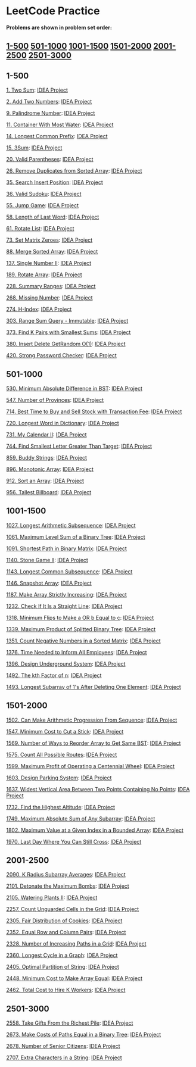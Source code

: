 # LeetCode Practice
**Problems are shown in problem set order:**

## [**1-500**](#1-500)  [**501-1000**](#501-1000)  [**1001-1500**](#1001-1500)  [**1501-2000**](#1501-2000)  [**2001-2500**](#2001-2500)  [**2501-3000**](#2501-3000) 

## 1-500

[1. Two Sum](https://leetcode.com/problems/two-sum/): [IDEA Project](Solutions/TwoSum)

[2. Add Two Numbers](https://leetcode.com/problems/add-two-numbers/): [IDEA Project](Solutions/AddTwoNumbers)

[9. Palindrome Number](https://leetcode.com/problems/palindrome-number/): [IDEA Project](Solutions/PalindromeNumber)

[11. Container With Most Water](https://leetcode.com/problems/container-with-most-water/): [IDEA Project](Solutions/ContainerWithMostWater)

[14. Longest Common Prefix](https://leetcode.com/problems/longest-common-prefix/): [IDEA Project](Solutions/LongestCommonPrefix)

[15. 3Sum](https://leetcode.com/problems/3sum/): [IDEA Project](Solutions/ThreeSum)

[20. Valid Parentheses](https://leetcode.com/problems/valid-parentheses/): [IDEA Project](Solutions/ValidParentheses)

[26. Remove Duplicates from Sorted Array](https://leetcode.com/problems/remove-duplicates-from-sorted-array/): [IDEA Project](Solutions/RemoveDuplicatesfromSortedArray)

[35. Search Insert Position](https://leetcode.com/problems/search-insert-position/): [IDEA Project](Solutions/SearchInsertPosition)

[36. Valid Sudoku](https://leetcode.com/problems/valid-sudoku/): [IDEA Project](Solutions/ValidSudoku)

[55. Jump Game](https://leetcode.com/problems/jump-game/): [IDEA Project](Solutions/JumpGame)

[58. Length of Last Word](https://leetcode.com/problems/length-of-last-word/): [IDEA Project](Solutions/LengthofLastWord)

[61. Rotate List](https://leetcode.com/problems/rotate-list/): [IDEA Project](Solutions/RotateList)

[73. Set Matrix Zeroes](https://leetcode.com/problems/set-matrix-zeroes/): [IDEA Project](Solutions/SetMatrixZeroes)

[88. Merge Sorted Array](https://leetcode.com/problems/merge-sorted-array/description/?envType=study-plan-v2&envId=top-interview-150): [IDEA Project](Solutions/MergeSortedArray)

[137. Single Number II](https://leetcode.com/problems/single-number-ii/): [IDEA Project](Solutions/SingleNumberII)

[189. Rotate Array](https://leetcode.com/problems/rotate-array/): [IDEA Project](Solutions/RotateArray)

[228. Summary Ranges](https://leetcode.com/problems/summary-ranges/): [IDEA Project](Solutions/SummaryRanges)

[268. Missing Number](https://leetcode.com/problems/missing-number/): [IDEA Project](Solutions/MissingNumber)

[274. H-Index](https://leetcode.com/problems/h-index/): [IDEA Project](Solutions/HIndex)

[303. Range Sum Query - Immutable](https://leetcode.com/problems/range-sum-query-immutable/): [IDEA Project](Solutions/RangeSumQueryImmutable)

[373. Find K Pairs with Smallest Sums](https://leetcode.com/problems/find-k-pairs-with-smallest-sums/): [IDEA Project](Solutions/FindKPairswithSmallestSums)

[380. Insert Delete GetRandom O(1)](https://leetcode.com/problems/insert-delete-getrandom-o1/): [IDEA Project](Solutions/InsertDeleteGetRandomO1)

[420. Strong Password Checker](https://leetcode.com/problems/strong-password-checker/): [IDEA Project](Solutions/StrongPasswordChecker)

## 501-1000

[530. Minimum Absolute Difference in BST](https://leetcode.com/problems/minimum-absolute-difference-in-bst/): [IDEA Project](Solutions/MinimumAbsoluteDifferenceinBST)

[547. Number of Provinces](https://leetcode.com/problems/number-of-provinces/): [IDEA Project](Solutions/NumberofProvinces)

[714. Best Time to Buy and Sell Stock with Transaction Fee](https://leetcode.com/problems/best-time-to-buy-and-sell-stock-with-transaction-fee/): [IDEA Project](Solutions/BestTimetoBuyandSellStockwithTransactionFee)

[720. Longest Word in Dictionary](https://leetcode.com/problems/longest-word-in-dictionary/): [IDEA Project](Solutions/LongestWordinDictionary)

[731. My Calendar II](https://leetcode.com/problems/my-calendar-ii/description/): [IDEA Project](Solutions/MyCalendarII)

[744. Find Smallest Letter Greater Than Target](https://leetcode.com/problems/find-smallest-letter-greater-than-target/): [IDEA Project](Solutions/FindSmallestLetterGreaterThanTarget)

[859. Buddy Strings](https://leetcode.com/problems/buddy-strings/): [IDEA Project](Solutions/BuddyStrings)

[896. Monotonic Array](https://leetcode.com/problems/monotonic-array/): [IDEA Project](Solutions/MonotonicArray)

[912. Sort an Array](https://leetcode.com/problems/sort-an-array/): [IDEA Project](Solutions/SortanArray)

[956. Tallest Billboard](https://leetcode.com/problems/tallest-billboard/): [IDEA Project](Solutions/TallestBillboard)

## 1001-1500

[1027. Longest Arithmetic Subsequence](https://leetcode.com/problems/longest-arithmetic-subsequence/): [IDEA Project](Solutions/LongestArithmeticSubsequence)

[1061. Maximum Level Sum of a Binary Tree](https://leetcode.com/problems/maximum-level-sum-of-a-binary-tree/): [IDEA Project](Solutions/MaximumLevelSumofaBinaryTree)

[1091. Shortest Path in Binary Matrix](https://leetcode.com/problems/shortest-path-in-binary-matrix/description/): [IDEA Project](Solutions/ShortestPathinBinaryMatrix)

[1140. Stone Game II](https://leetcode.com/problems/stone-game-ii/): [IDEA Project](Solutions/StoneGameII)

[1143. Longest Common Subsequence](https://leetcode.com/problems/longest-common-subsequence/): [IDEA Project](Solutions/LongestCommonSubsequence)

[1146. Snapshot Array](https://leetcode.com/problems/snapshot-array/): [IDEA Project](Solutions/SnapshotArray)

[1187. Make Array Strictly Increasing](https://leetcode.com/problems/make-array-strictly-increasing/): [IDEA Project](Solutions/MakeArrayStrictlyIncreasing)

[1232. Check If It Is a Straight Line](https://leetcode.com/problems/check-if-it-is-a-straight-line/): [IDEA Project](Solutions/CheckIfItIsaStraightLine)

[1318. Minimum Flips to Make a OR b Equal to c](https://leetcode.com/problems/minimum-flips-to-make-a-or-b-equal-to-c/): [IDEA Project](Solutions/MinimumFlipstoMakeaORbEqualtoc)

[1339. Maximum Product of Splitted Binary Tree](https://leetcode.com/problems/maximum-product-of-splitted-binary-tree/): [IDEA Project](Solutions/MaximumProductofSplittedBinaryTree)

[1351. Count Negative Numbers in a Sorted Matrix](https://leetcode.com/problems/count-negative-numbers-in-a-sorted-matrix/description/): [IDEA Project](Solutions/CountNegativeNumbersinaSortedMatrix)

[1376. Time Needed to Inform All Employees](https://leetcode.com/problems/time-needed-to-inform-all-employees/): [IDEA Project](Solutions/TimeNeededtoInformAllEmployees)

[1396. Design Underground System](https://leetcode.com/problems/design-underground-system/): [IDEA Project](Solutions/DesignUndergroundSystem)

[1492. The kth Factor of n](https://leetcode.com/problems/the-kth-factor-of-n/): [IDEA Project](Solutions/ThekthFactorofn)

[1493. Longest Subarray of 1's After Deleting One Element](https://leetcode.com/problems/longest-subarray-of-1s-after-deleting-one-element/): [IDEA Project](Solutions/LongestSubarrayof1sAfterDeletingOneElement)

## 1501-2000

[1502. Can Make Arithmetic Progression From Sequence](https://leetcode.com/problems/can-make-arithmetic-progression-from-sequence/): [IDEA Project](Solutions/CanMakeArithmeticProgressionFromSequence)

[1547. Minimum Cost to Cut a Stick](https://leetcode.com/problems/minimum-cost-to-cut-a-stick/): [IDEA Project](Solutions/MinimumCosttoCutaStick)

[1569. Number of Ways to Reorder Array to Get Same BST](https://leetcode.com/problems/number-of-ways-to-reorder-array-to-get-same-bst/): [IDEA Project](Solutions/NumberofWaystoReorderArraytoGetSameBST)

[1575. Count All Possible Routes](https://leetcode.com/problems/count-all-possible-routes/): [IDEA Project](Solutions/CountAllPossibleRoutes)

[1599. Maximum Profit of Operating a Centennial Wheel](https://leetcode.com/problems/maximum-profit-of-operating-a-centennial-wheel/): [IDEA Project](Solutions/MaximumProfitofOperatingaCentennialWheel)

[1603. Design Parking System](https://leetcode.com/problems/design-parking-system/): [IDEA Project](Solutions/DesignParkingSystem)

[1637. Widest Vertical Area Between Two Points Containing No Points](https://leetcode.com/problems/widest-vertical-area-between-two-points-containing-no-points/): [IDEA Project](Solutions/WidestVerticalAreaBetweenTwoPointsContainingNoPoints)

[1732. Find the Highest Altitude](https://leetcode.com/problems/find-the-highest-altitude/description/): [IDEA Project](Solutions/FindtheHighestAltitude)

[1749. Maximum Absolute Sum of Any Subarray](https://leetcode.com/problems/maximum-absolute-sum-of-any-subarray/): [IDEA Project](Solutions/MaximumAbsoluteSumofAnySubarray)

[1802. Maximum Value at a Given Index in a Bounded Array](https://leetcode.com/problems/maximum-value-at-a-given-index-in-a-bounded-array/): [IDEA Project](Solutions/MaximumValueataGivenIndexinaBoundedArray)

[1970. Last Day Where You Can Still Cross](https://leetcode.com/problems/last-day-where-you-can-still-cross/description/): [IDEA Project](Solutions/LastDayWhereYouCanStillCross)

## 2001-2500

[2090. K Radius Subarray Averages](https://leetcode.com/problems/k-radius-subarray-averages/): [IDEA Project](Solutions/KRadiusSubarrayAverages)

[2101. Detonate the Maximum Bombs](https://leetcode.com/problems/detonate-the-maximum-bombs/): [IDEA Project](Solutions/DetonatetheMaximumBombs)

[2105. Watering Plants II](https://leetcode.com/problems/watering-plants-ii/): [IDEA Project](Solutions/WateringPlantsII)

[2257. Count Unguarded Cells in the Grid](https://leetcode.com/problems/count-unguarded-cells-in-the-grid/): [IDEA Project](Solutions/CountUnguardedCellsintheGrid)

[2305. Fair Distribution of Cookies](https://leetcode.com/problems/fair-distribution-of-cookies/): [IDEA Project](Solutions/FairDistributionofCookies)

[2352. Equal Row and Column Pairs](https://leetcode.com/problems/equal-row-and-column-pairs/): [IDEA Project](Solutions/EqualRowandColumnPairs)

[2328. Number of Increasing Paths in a Grid](https://leetcode.com/problems/number-of-increasing-paths-in-a-grid/): [IDEA Project](Solutions/NumberofIncreasingPathsinaGrid)

[2360. Longest Cycle in a Graph](https://leetcode.com/problems/longest-cycle-in-a-graph/): [IDEA Project](Solutions/LongestCycleinaGraph)

[2405. Optimal Partition of String](https://leetcode.com/problems/optimal-partition-of-string/): [IDEA Project](Solutions/OptimalPartitionofString)

[2448. Minimum Cost to Make Array Equal](https://leetcode.com/problems/minimum-cost-to-make-array-equal/): [IDEA Project](Solutions/MinimumCosttoMakeArrayEqual)

[2462. Total Cost to Hire K Workers](https://leetcode.com/problems/total-cost-to-hire-k-workers/): [IDEA Project](Solutions/TotalCosttoHireKWorkers)

## 2501-3000

[2558. Take Gifts From the Richest Pile](https://leetcode.com/problems/take-gifts-from-the-richest-pile/): [IDEA Project](Solutions/TakeGiftsFromtheRichestPile)

[2673. Make Costs of Paths Equal in a Binary Tree](https://leetcode.com/problems/make-costs-of-paths-equal-in-a-binary-tree/): [IDEA Project](Solutions/MakeCostsofPathsEqualinaBinaryTree)

[2678. Number of Senior Citizens](https://leetcode.com/problems/number-of-senior-citizens/): [IDEA Project](Solutions/NumberofSeniorCitizens)

[2707. Extra Characters in a String](https://leetcode.com/problems/extra-characters-in-a-string/): [IDEA Project](Solutions/ExtraCharactersinaString)
